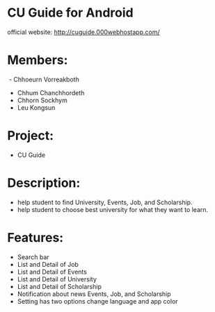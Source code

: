 # CU Guide for Android

official website: http://cuguide.000webhostapp.com/

# Members:
  - Chhoeurn Vorreakboth
  - Chhum Chanchhordeth
  - Chhorn Sockhym
  - Leu Kongsun
  
# Project:
  - CU Guide

# Description:
  - help student to find University, Events, Job, and Scholarship.
  - help student to choose best university for what they want to learn.

# Features:
  - Search bar
  - List and Detail of Job
  - List and Detail of Events
  - List and Detail of University
  - List and Detail of Scholarship
  - Notification about news Events, Job, and Scholarship
  - Setting has two options change language and app color
